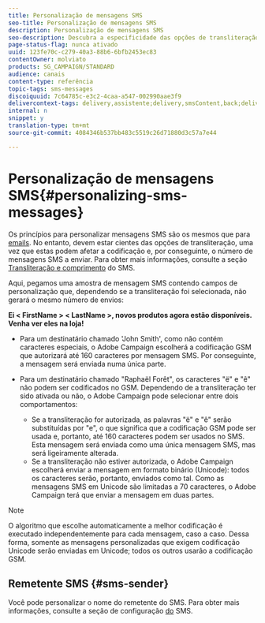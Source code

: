 ```yaml
---
title: Personalização de mensagens SMS
seo-title: Personalização de mensagens SMS
description: Personalização de mensagens SMS
seo-description: Descubra a especificidade das opções de transliteração ao personalizar mensagens SMS.
page-status-flag: nunca ativado
uuid: 123fe70c-c279-40a3-88b6-6bfb2453ec83
contentOwner: molviato
products: SG_CAMPAIGN/STANDARD
audience: canais
content-type: referência
topic-tags: sms-messages
discoiquuid: 7c64785c-e3c2-4caa-a547-002990aae3f9
delivercontext-tags: delivery,assistente;delivery,smsContent,back;delivery,smsContent,back
internal: n
snippet: y
translation-type: tm+mt
source-git-commit: 4084346b537bb483c5519c26d71880d3c57a7e44

---
```



# Personalização de mensagens SMS{#personalizing-sms-messages}

Os princípios para personalizar mensagens SMS são os mesmos que para [emails](../../designing/using/personalization.md#inserting-a-personalization-field). No entanto, devem estar cientes das opções de transliteração, uma vez que estas podem afetar a codificação e, por conseguinte, o número de mensagens SMS a enviar. Para obter mais informações, consulte a seção [Transliteração e comprimento](../../administration/using/configuring-sms-channel.md#sms-encoding--length-and-transliteration) do SMS.

Aqui, pegamos uma amostra de mensagem SMS contendo campos de personalização que, dependendo se a transliteração foi selecionada, não gerará o mesmo número de envios:

**Ei &lt; FirstName &gt; &lt; LastName &gt;, novos produtos agora estão disponíveis. Venha ver eles na loja!**

* Para um destinatário chamado 'John Smith', como não contém caracteres especiais, o Adobe Campaign escolherá a codificação GSM que autorizará até 160 caracteres por mensagem SMS. Por conseguinte, a mensagem será enviada numa única parte.
* Para um destinatário chamado "Raphaël Forêt", os caracteres "ë" e "ê" não podem ser codificados no GSM. Dependendo de a transliteração ter sido ativada ou não, o Adobe Campaign pode selecionar entre dois comportamentos:

   * Se a transliteração for autorizada, as palavras "ë" e "ê" serão substituídas por "e", o que significa que a codificação GSM pode ser usada e, portanto, até 160 caracteres podem ser usados no SMS. Esta mensagem será enviada como uma única mensagem SMS, mas será ligeiramente alterada.
   * Se a transliteração não estiver autorizada, o Adobe Campaign escolherá enviar a mensagem em formato binário (Unicode): todos os caracteres serão, portanto, enviados como tal. Como as mensagens SMS em Unicode são limitadas a 70 caracteres, o Adobe Campaign terá que enviar a mensagem em duas partes.

>[!NOTE]
>
>O algoritmo que escolhe automaticamente a melhor codificação é executado independentemente para cada mensagem, caso a caso. Dessa forma, somente as mensagens personalizadas que exigem codificação Unicode serão enviadas em Unicode; todos os outros usarão a codificação GSM.

## Remetente SMS {#sms-sender}

Você pode personalizar o nome do remetente do SMS. Para obter mais informações, consulte a seção de configuração [do](../../administration/using/configuring-sms-channel.md#configuring-sms-properties) SMS.
